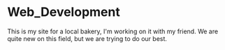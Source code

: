 # Web_Development

This is my site for a local bakery, I'm working on it with my friend. 
We are quite new on this field, but we are trying to do our best.
